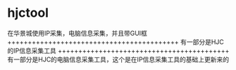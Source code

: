 # hjctool
在华景城使用IP采集，电脑信息采集，并且带GUI框
++++++++++++++++++++++++++++++++++++++++++
有一部分是HJC的IP信息采集工具
++++++++++++++++++++++++++++++++++++++++++
有一部分是HJC的电脑信息采集工具，这个是在IP信息采集工具的基础上更新来的
